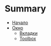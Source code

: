 # Summary

* [Начало](README.md)
* [Окно](okno.md)
  * [Вкладки](okno/tabi.md)
  * [Toolbox](okno/toolbox.md)

